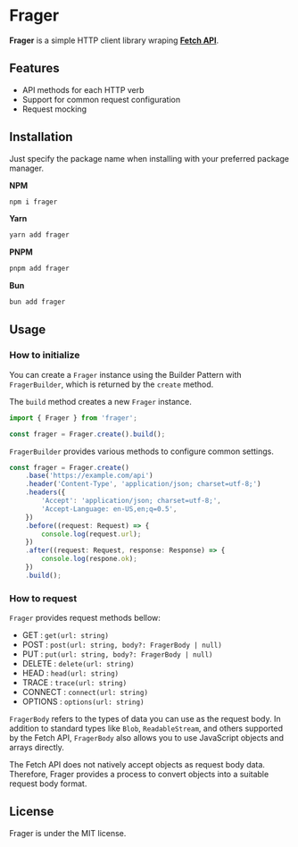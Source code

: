 # Frager

**Frager** is a simple HTTP client library wraping [**Fetch API**](https://developer.mozilla.org/en-US/docs/Web/API/Fetch_API).

## Features

- API methods for each HTTP verb
- Support for common request configuration
- Request mocking

## Installation

Just specify the package name when installing with your preferred package manager.

**NPM**

```bash
npm i frager
```

**Yarn**

```bash
yarn add frager
```

**PNPM**

```bash
pnpm add frager
```

**Bun**

```bash
bun add frager
```

## Usage

### How to initialize

You can create a `Frager` instance using the Builder Pattern with `FragerBuilder`, which is returned by the `create` method.

The `build` method creates a new `Frager` instance.

```ts
import { Frager } from 'frager';

const frager = Frager.create().build();
```

`FragerBuilder` provides various methods to configure common settings.

```ts
const frager = Frager.create()
    .base('https://example.com/api')
    .header('Content-Type', 'application/json; charset=utf-8;')
    .headers({
        'Accept': 'application/json; charset=utf-8;',
        'Accept-Language: en-US,en;q=0.5',
    })
    .before((request: Request) => {
        console.log(request.url);
    })
    .after((request: Request, response: Response) => {
        console.log(respone.ok);
    })
    .build();
```

### How to request

`Frager` provides request methods bellow:

- GET     : `get(url: string)`
- POST    : `post(url: string, body?: FragerBody | null)`
- PUT     : `put(url: string, body?: FragerBody | null)`
- DELETE  : `delete(url: string)`
- HEAD    : `head(url: string)`
- TRACE   : `trace(url: string)`
- CONNECT : `connect(url: string)`
- OPTIONS : `options(url: string)`

`FragerBody` refers to the types of data you can use as the request body. In addition to standard types like `Blob`, `ReadableStream`, and others supported by the Fetch API, `FragerBody` also allows you to use JavaScript objects and arrays directly. 

The Fetch API does not natively accept objects as request body data. Therefore, Frager provides a process to convert objects into a suitable request body format.

## License

Frager is under the MIT license.